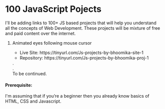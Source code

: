 # 100 JavaScript Pojects

I'll be adding links to 100+ JS based projects that will help you understand all the concepts of Web Development. These projects will be mixture of free and paid content over the internet.  

<ol>
  <li> Animated eyes following mouse cursor </li>
    <ul>
    <li>Live Site: https://tinyurl.com/Js-projects-by-bhoomika-site-1</li>
    <li>Repository: https://tinyurl.com/Js-projects-by-bhoomika-proj-1 </li>
    </ul>
  .
  </br>
  .
  </br>
  To be continued.
</ol>    


<h4> Prerequisite:</h4> I'm assuming that if you’re a beginner then you already know basics of HTML, CSS and Javascript.
